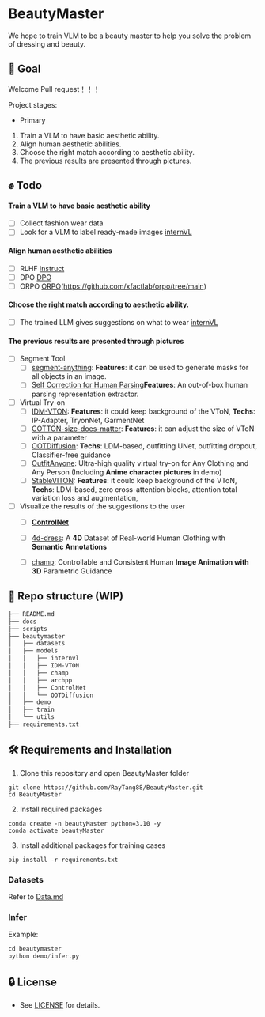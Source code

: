 # BeautyMaster

We hope to train VLM to be a beauty master to help you solve the problem of dressing and beauty.


## 💪 Goal

Welcome Pull request！！！

Project stages:
- Primary
1. Train a VLM to have basic aesthetic ability.
2. Align human aesthetic abilities.
3. Choose the right match according to aesthetic ability.
4. The previous results are presented through pictures.


## ✊ Todo

#### Train a VLM to have basic aesthetic ability

- [ ] Collect fashion wear data
- [ ] Look for a VLM to label ready-made images [internVL](https://internvl.opengvlab.com/)

#### Align human aesthetic abilities

- [ ] RLHF [instruct](https://arxiv.org/pdf/2203.02155.pdf)
- [ ] DPO [DPO](https://arxiv.org/abs/2305.18290)
- [ ] ORPO [ORPO](https://arxiv.org/abs/2403.07691)(https://github.com/xfactlab/orpo/tree/main)

#### Choose the right match according to aesthetic ability.

- [ ] The trained LLM gives suggestions on what to wear [internVL](https://internvl.opengvlab.com/)


#### The previous results are presented through pictures

- [ ] Segment Tool
  - [ ] [segment-anything](https://github.com/facebookresearch/segment-anything): **Features**: it can be used to generate masks for all objects in an image.
  - [ ] [Self Correction for Human Parsing](https://github.com/TannedCung/SCHP)**Features**: An out-of-box human parsing representation extractor.
- [ ] Virtual Try-on
  - [ ] [IDM-VTON](https://github.com/yisol/IDM-VTON): **Features**: it could keep background of the VToN, **Techs**: IP-Adapter, TryonNet, GarmentNet
  - [ ] [COTTON-size-does-matter](https://github.com/cotton6/COTTON-size-does-matter): **Features**: it can adjust the size of VToN with a parameter
  - [ ] [OOTDiffusion](https://github.com/levihsu/OOTDiffusion): **Techs**: LDM-based, outfitting UNet, outfitting dropout, Classifier-free guidance
  - [ ] [OutfitAnyone](https://github.com/HumanAIGC/OutfitAnyone): Ultra-high quality virtual try-on for Any Clothing and Any Person (Including **Anime character pictures** in demo)
  - [ ] [StableVITON](https://github.com/rlawjdghek/StableVITON): **Features**: it could keep background of the VToN, **Techs**: LDM-based, zero cross-attention blocks, attention total variation loss and augmentation,

- [ ] Visualize the results of the suggestions to the user
  - [ ] [**ControlNet**](https://github.com/lllyasviel/ControlNet)
  - [ ] [4d-dress](https://github.com/eth-ait/4d-dress): A **4D** Dataset of Real-world Human Clothing with **Semantic Annotations**
  - [ ] [champ](https://github.com/fudan-generative-vision/champ): Controllable and Consistent Human **Image Animation with 3D** Parametric Guidance


## 📂 Repo structure (WIP)

```Bash
├── README.md
├── docs
├── scripts
├── beautymaster
│   ├── datasets
│   ├── models
│   │   ├── internvl
│   │   ├── IDM-VTON                     
│   │   ├── champ
│   │   ├── archpp
│   │   ├── ControlNet
│   │   └── OOTDiffusion
│   ├── demo
│   ├── train     
│   └── utils
├── requirements.txt
```

## 🛠️ Requirements and Installation

1. Clone this repository and open BeautyMaster folder
```
git clone https://github.com/RayTang88/BeautyMaster.git
cd BeautyMaster
```
2. Install required packages
```
conda create -n beautyMaster python=3.10 -y
conda activate beautyMaster

```
3. Install additional packages for training cases
```
pip install -r requirements.txt

```


### Datasets
Refer to [Data.md](docs/Data.md)


### Infer

Example:

```Python
cd beautymaster
python demo/infer.py 
```


## 🔒 License
* See [LICENSE](LICENSE) for details.

